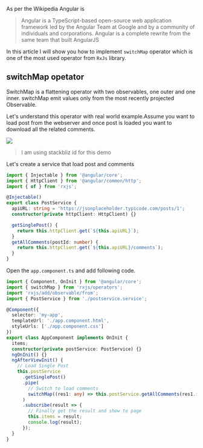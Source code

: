 As per the Wikipedia Angular is
>Angular is a TypeScript-based open-source web application framework led by the Angular Team at Google and by a community of individuals and corporations. Angular is a complete rewrite from the same team that built AngularJS

In this article I will show you how to implement `switchMap` operator which is one of the most used operator from `RxJs` library. 

## switchMap opetator
SwitchMap is a flattening operator with two observables, one outer and one inner. switchMap emit values only from the most recently projected Observable.

Let's understand this operator with real world example.Assume you want to load post from the webserver and once post is loaded you want to download all the related comments.

![](https://1.bp.blogspot.com/-tBALfDqjn0c/YLxfMim_FbI/AAAAAAAAOv0/O1xaV36oleIzZFHGB3ixWWXRyOUVNOjsgCLcBGAsYHQ/s16000/switch-map.gif)

> I am using stackbliz id for this demo

Let's create a service that load post and comments

```typescript
import { Injectable } from '@angular/core';
import { HttpClient } from '@angular/common/http';
import { of } from 'rxjs';

@Injectable()
export class PostService {
  apiURL: string = 'https://jsonplaceholder.typicode.com/posts/1';
  constructor(private httpClient: HttpClient) {}

  getSinglePost() {
    return this.httpClient.get(`${this.apiURL}`);
  }
  getAllComments(postId: number) {
    return this.httpClient.get(`${this.apiURL}/comments`);
  }
}
```

Open the `app.component.ts` and add following code.

```typescript
import { Component, OnInit } from '@angular/core';
import { switchMap } from 'rxjs/operators';
import 'rxjs/add/observable/from';
import { PostService } from './postservice.service';

@Component({
  selector: 'my-app',
  templateUrl: './app.component.html',
  styleUrls: ['./app.component.css']
})
export class AppComponent implements OnInit {
  items;
  constructor(private postService: PostService) {}
  ngOnInit() {}
  ngAfterViewInit() {
    // Load Single Post
    this.postService
      .getSinglePost()
      .pipe(
        // Switch to load comments
        switchMap((res1: any) => this.postService.getAllComments(res1.id))
      )
      .subscribe(result => {
        // Finally get the result and show to page
        this.items = result;
        console.log(result);
      });
  }
}

```
<!--stackedit_data:
eyJoaXN0b3J5IjpbODU3MTgzMjgyXX0=
-->